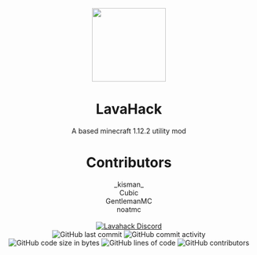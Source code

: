 
<div align="center">
  <img src="https://cdn.discordapp.com/attachments/931185140900724757/969948011503439872/Lavahake-rpc.png" width="150" height="150">
</div>

<h1 align="center">
  LavaHack
</h1>

<p align="center">
    A based minecraft 1.12.2 utility mod
</p>

<h1 align="center">
Contributors
</h1>
<div align="center">
  _kisman_ <br>
  Cubic <br>
  GentlemanMC <br>
  noatmc
</div>

<div align="center">
<br>
    <a href="https://discord.gg/wgxfsPB3pD"><img src="https://img.shields.io/discord/823286525402939402?logo=discord" alt="Lavahack Discord"/></a>
<br>
    <img src="https://img.shields.io/github/last-commit/kisman2000/lava_hack" alt="GitHub last commit"/>
    <img src="https://img.shields.io/github/commit-activity/w/kisman2000/lava_hack" alt="GitHub commit activity"/>
<br>
    <img src="https://img.shields.io/github/languages/code-size/kisman2000/lava_hack" alt="GitHub code size in bytes"/>
    <img src="https://img.shields.io/tokei/lines/github/kisman2000/lava_hack?color=blue&label=lines%20of%20code&style=for-the-badge)" alt="GitHub lines of code"/>
    <img src="https://img.shields.io/github/contributorskisman2000/lava_hack" alt="GitHub contributors"/>
<br>
</div>
